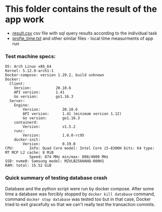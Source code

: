 # This folder contains the result of the app work
* [result.csv](./result.csv) csv file with sql query results according to the individual task
* [profie_time.txt](./saved_profie_time_exec_values_count_733112_2020count_379299_2019count_353813.txt) and other similar files - local time measurments of app run



### Test machine specs:
```
OS: Arch Linux x86_64 
Kernel: 5.12.9-arch1-1 
Docker-compose: version 1.29.2, build unknown
Docker:
  Client:
    Version:           20.10.6
    API version:       1.41
    Go version:        go1.16.3
  Server:
    Engine:
        Version:          20.10.6
        API version:      1.41 (minimum version 1.12)
        Go version:       go1.16.3
    containerd:
        Version:          v1.5.2
    runc:
        Version:          1.0.0-rc95
    docker-init:
        Version:          0.19.0
CPU:       Info: Quad Core model: Intel Core i5-8300H bits: 64 type: MT MCP L2 cache: 8 MiB 
           Speed: 874 MHz min/max: 800/4000 MHz
SSD: nvme0: Samsung model: MZVLB256HAHQ-000H1
RAM: total: 15.52 GiB
```
### Quick summary of testing database crash
Database and the python script were run by docker compose.
After some time a database was forcibly stopped by `docker kill database` command, command `docker stop database` was tested too but in that case, Docker tried to exit gracefully so that we can't really test the transaction commits.

